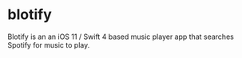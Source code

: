 # blotify
Blotify is an an iOS 11 / Swift 4 based music player app that searches Spotify for music to play. 
